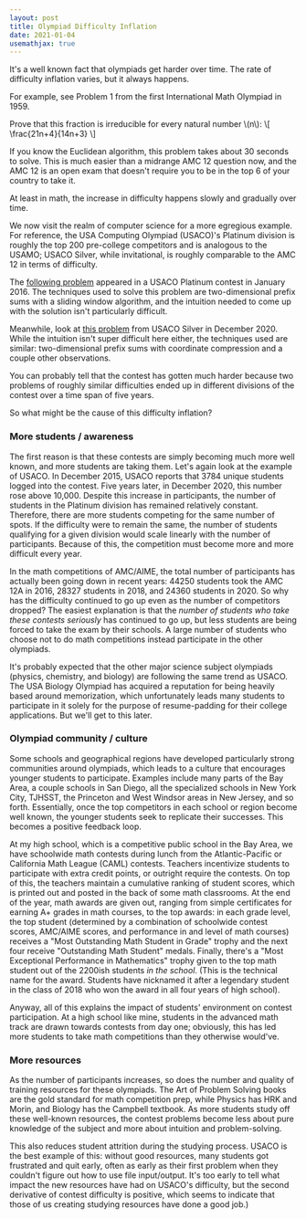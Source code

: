 ```yaml
---
layout: post
title: Olympiad Difficulty Inflation
date: 2021-01-04 
usemathjax: true
---
```


It's a well known fact that olympiads get harder over time. The rate of difficulty inflation varies, but it always happens.

For example, see Problem 1 from the first International Math Olympiad in 1959.

Prove that this fraction is irreducible for every natural number \\(n\\): \\[ \frac{21n+4}{14n+3} \\] 

If you know the Euclidean algorithm, this problem takes about 30 seconds to solve. This is much easier than a midrange AMC 12 question now, and the AMC 12 is an open exam that doesn't require you to be in the top 6 of your country to take it. 

At least in math, the increase in difficulty happens slowly and gradually over time. 

We now visit the realm of computer science for a more egregious example. For reference, the USA Computing Olympiad (USACO)'s Platinum division is roughly the top 200 pre-college competitors and is analogous to the USAMO; USACO Silver, while invitational, is roughly comparable to the AMC 12 in terms of difficulty. 

The [following problem](http://usaco.org/index.php?page=viewproblem2&cpid=600) appeared in a USACO Platinum contest in January 2016. The techniques used to solve this problem are two-dimensional prefix sums with a sliding window algorithm, and the intuition needed to come up with the solution isn't particularly difficult. 

Meanwhile, look at [this problem](http://usaco.org/index.php?page=viewproblem2&cpid=1063) from USACO Silver in December 2020. While the intuition isn't super difficult here either, the techniques used are similar: two-dimensional prefix sums with coordinate compression and a couple other observations. 

You can probably tell that the contest has gotten much harder because two problems of roughly similar difficulties ended up in different divisions of the contest over a time span of five years. 

So what might be the cause of this difficulty inflation? 

### More students / awareness

The first reason is that these contests are simply becoming much more well known, and more students are taking them. Let's again look at the example of USACO. In December 2015, USACO reports that 3784 unique students logged into the contest. Five years later, in December 2020, this number rose above 10,000. Despite this increase in participants, the number of students in the Platinum division has remained relatively constant. Therefore, there are more students competing for the same number of spots. If the difficulty were to remain the same, the number of students qualifying for a given division would scale linearly with the number of participants. Because of this, the competition must become more and more difficult every year. 

In the math competitions of AMC/AIME, the total number of participants has actually been going down in recent years: 44250 students took the AMC 12A in 2016, 28327 students in 2018, and 24360 students in 2020. So why has the difficulty continued to go up even as the number of competitors dropped? The easiest explanation is that the _number of students who take these contests seriously_ has continued to go up, but less students are being forced to take the exam by their schools. A large number of students who choose not to do math competitions instead participate in the other olympiads. 

It's probably expected that the other major science subject olympiads (physics, chemistry, and biology) are following the same trend as USACO. The USA Biology Olympiad has acquired a reputation for being heavily based around memorization, which unfortunately leads many students to participate in it solely for the purpose of resume-padding for their college applications. But we'll get to this later. 

### Olympiad community / culture

Some schools and geographical regions have developed particularly strong communities around olympiads, which leads to a culture that encourages younger students to participate. Examples include many parts of the Bay Area, a couple schools in San Diego, all the specialized schools in New York City, TJHSST, the Princeton and West Windsor areas in New Jersey, and so forth. Essentially, once the top competitors in each school or region become well known, the younger students seek to replicate their successes. This becomes a positive feedback loop.

At my high school, which is a competitive public school in the Bay Area, we have schoolwide math contests during lunch from the Atlantic-Pacific or California Math League (CAML) contests. Teachers incentivize students to participate with extra credit points, or outright require the contests. On top of this, the teachers maintain a cumulative ranking of student scores, which is printed out and posted in the back of some math classrooms. At the end of the year, math awards are given out, ranging from simple certificates for earning A+ grades in math courses, to the top awards: in each grade level, the top student (determined by a combination of schoolwide contest scores, AMC/AIME scores, and performance in and level of math courses) receives a "Most Outstanding Math Student in Grade" trophy and the next four receive "Outstanding Math Student" medals. Finally, there's a "Most Exceptional Performance in Mathematics" trophy given to the top math student out of the 2200ish students _in the school_. (This is the technical name for the award. Students have nicknamed it after a legendary student in the class of 2018 who won the award in all four years of high school).

Anyway, all of this explains the impact of students' environment on contest participation. At a high school like mine, students in the advanced math track are drawn towards contests from day one; obviously, this has led more students to take math competitions than they otherwise would've.

### More resources

As the number of participants increases, so does the number and quality of training resources for these olympiads. The Art of Problem Solving books are the gold standard for math competition prep, while Physics has HRK and Morin, and Biology has the Campbell textbook. As more students study off these well-known resources, the contest problems become less about pure knowledge of the subject and more about intuition and problem-solving. 

This also reduces student attrition during the studying process. USACO is the best example of this: without good resources, many students got frustrated and quit early, often as early as their first problem when they couldn't figure out how to use file input/output. It's too early to tell what impact the new resources have had on USACO's difficulty, but the second derivative of contest difficulty is positive, which seems to indicate that those of us creating studying resources have done a good job.)
